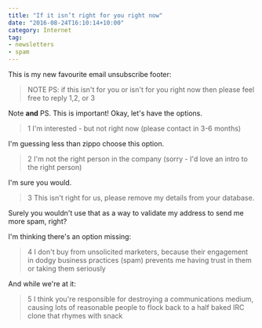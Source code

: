 ```yaml
---
title: "If it isn’t right for you right now"
date: "2016-08-24T16:10:14+10:00"
category: Internet
tag:
- newsletters
- spam
---
```

This is my new favourite email unsubscribe footer:

> NOTE PS: if this isn't for you or isn't for you right now 
> then please feel free to reply 1,2, or 3

Note **and** PS. This is important! Okay, let's have the options.

> 1 I'm interested - but not right now (please contact in 
> 3-6 months)

I'm guessing less than zippo choose this option.

> 2 I'm not the right person in the company (sorry - I'd love
> an intro to the right person)

I'm sure you would.

> 3 This isn't right for us, please remove my details from your 
> database.

Surely you wouldn't use that as a way to validate my address to send me more spam, right?

I'm thinking there's an option missing:

> 4 I don't buy from unsolicited marketers, because their engagement in dodgy business practices (spam) prevents me having trust in them or taking them seriously

And while we're at it:

> 5 I think you're responsible for destroying a communications medium, causing lots of reasonable people to flock back to a half baked IRC clone that rhymes with snack

